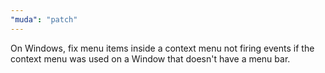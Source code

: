 ```yaml
---
"muda": "patch"
---
```


On Windows, fix menu items inside a context menu not firing events if the context menu was used on a Window that doesn't have a menu bar.
